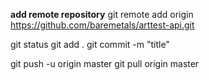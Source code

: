 **add remote repository**
git remote add origin https://github.com/baremetals/arttest-api.git

git status
git add .
git commit -m "title"

git push -u origin master
git pull origin master